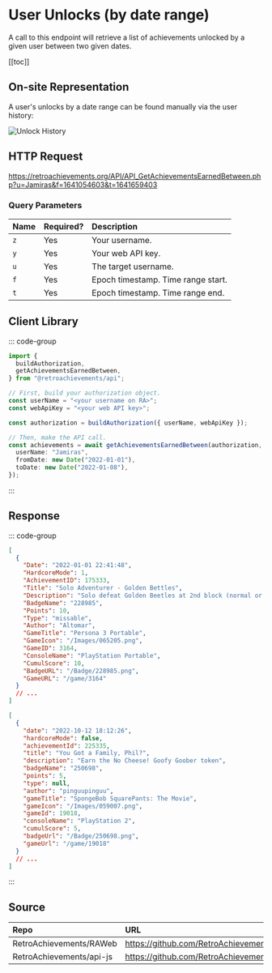 <script setup>
import SampleRequest from '../../components/SampleRequest.vue';
</script>

# User Unlocks (by date range)

A call to this endpoint will retrieve a list of achievements unlocked by a given user between two given dates.

[[toc]]

## On-site Representation

A user's unlocks by a date range can be found manually via the user history:

![Unlock History](/unlock-history.png)

## HTTP Request

<SampleRequest httpVerb="GET">https://retroachievements.org/API/API_GetAchievementsEarnedBetween.php?u=Jamiras&f=1641054603&t=1641659403</SampleRequest>

### Query Parameters

| Name | Required? | Description                        |
| :--- | :-------- | :--------------------------------- |
| `z`  | Yes       | Your username.                     |
| `y`  | Yes       | Your web API key.                  |
| `u`  | Yes       | The target username.               |
| `f`  | Yes       | Epoch timestamp. Time range start. |
| `t`  | Yes       | Epoch timestamp. Time range end.   |

## Client Library

::: code-group

```ts [NodeJS]
import {
  buildAuthorization,
  getAchievementsEarnedBetween,
} from "@retroachievements/api";

// First, build your authorization object.
const userName = "<your username on RA>";
const webApiKey = "<your web API key>";

const authorization = buildAuthorization({ userName, webApiKey });

// Then, make the API call.
const achievements = await getAchievementsEarnedBetween(authorization, {
  userName: "Jamiras",
  fromDate: new Date("2022-01-01"),
  toDate: new Date("2022-01-08"),
});
```

:::

## Response

::: code-group

```json [HTTP Response]
[
  {
    "Date": "2022-01-01 22:41:48",
    "HardcoreMode": 1,
    "AchievementID": 175333,
    "Title": "Solo Adventurer - Golden Bettles",
    "Description": "Solo defeat Golden Beetles at 2nd block (normal or above)",
    "BadgeName": "228985",
    "Points": 10,
    "Type": "missable",
    "Author": "Altomar",
    "GameTitle": "Persona 3 Portable",
    "GameIcon": "/Images/065205.png",
    "GameID": 3164,
    "ConsoleName": "PlayStation Portable",
    "CumulScore": 10,
    "BadgeURL": "/Badge/228985.png",
    "GameURL": "/game/3164"
  }
  // ...
]
```

```json [NodeJS]
[
  {
    "date": "2022-10-12 18:12:26",
    "hardcoreMode": false,
    "achievementId": 225335,
    "title": "You Got a Family, Phil?",
    "description": "Earn the No Cheese! Goofy Goober token",
    "badgeName": "250698",
    "points": 5,
    "type": null,
    "author": "pinguupinguu",
    "gameTitle": "SpongeBob SquarePants: The Movie",
    "gameIcon": "/Images/059007.png",
    "gameId": 19018,
    "consoleName": "PlayStation 2",
    "cumulScore": 5,
    "badgeUrl": "/Badge/250698.png",
    "gameUrl": "/game/19018"
  }
  // ...
]
```

:::

## Source

| Repo                     | URL                                                                                                    |
| :----------------------- | :----------------------------------------------------------------------------------------------------- |
| RetroAchievements/RAWeb  | https://github.com/RetroAchievements/RAWeb/blob/master/public/API/API_GetAchievementsEarnedBetween.php |
| RetroAchievements/api-js | https://github.com/RetroAchievements/api-js/blob/main/src/user/getAchievementsEarnedBetween.ts         |
